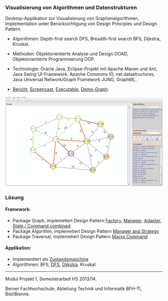 ### Visualisierung von Algorithmen und Datenstrukturen
Desktop-Applikation zur Visualisierung von Graphenalgorithmen, Implementation unter Berücksichtigung von Design Principles und Design Pattern.

- Algorithmen: Depth-first search DFS, Breadth-first search BFS, Dijkstra, Kruskal. 
- Methoden: Objektorientierte Analyse und Design OOAD, Objektorientierte Programmierung OOP. 
- Technologie: Oracle Java, Eclipse-Projekt mit Apache Maven und Ant, Java Swing UI-Framework, Apache Commons IO, net.datastructures, Java Universal Network/Graph Framework JUNG, GraphML. 


- [Bericht](https://www.slideshare.net/RolandBruggmann/desktopapp-zur-visualisierung-von-graphenalgorithmen), [Screencast](https://youtu.be/PHCs4vWJ0Cw), [Executable](GraphVisualisierung2/release-demo/vistra.jar?raw=true), [Demo-Graph](GraphVisualisierung2/release-demo/simple-undirected-weigthed_with_start.vistra?raw=true).

![vistra GUI](GraphVisualisierung2/release-demo/vistra-dijkstra.png "vistra GUI")

### Lösung
#### Framework:
 - Package Graph, implemetiert Design Pattern [Factory](GraphVisualisierung2/src/main/java/vistra/framework/graph/GraphFactory.java), [Manager](GraphVisualisierung2/src/main/java/vistra/framework/graph/GraphManager.java), [Adapter](GraphVisualisierung2/src/main/java/vistra/framework/graph/ITraversableGraph.java), [State / Command combined](GraphVisualisierung2/src/main/java/vistra/framework/graph/item/state/)
 - Package Algorithm, implemetiert Design Pattern [Manager and Strategy](GraphVisualisierung2/src/main/java/vistra/framework/algorithm/IAlgorithmManager.java)
 - Package Traversal, implemetiert Design Pattern [Macro Command](GraphVisualisierung2/src/main/java/vistra/framework/traversal/step/)
 
#### Applikation:
 - Implementiert als [Zustandsmaschine](GraphVisualisierung2/src/main/java/vistra/app/control/state/)
 - Algorithmen: BFS, [DFS](GraphVisualisierung2/src/main/java/vistra/framework/algorithm/impl/DFS.java), [Dijkstra](GraphVisualisierung2/src/main/java/vistra/framework/algorithm/impl/Dijkstra.java), Kruskal

<hr>
Modul Projekt 1, Semesterarbeit HS 2013/14.

Berner Fachhochschule, Abteilung Technik und Informatik BFH-TI, Biel/Bienne.

